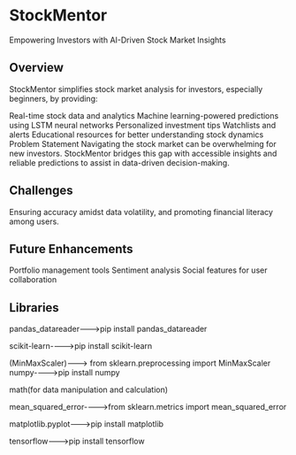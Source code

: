 # StockMentor
Empowering Investors with AI-Driven Stock Market Insights

## Overview
StockMentor simplifies stock market analysis for investors, especially beginners, by providing:

Real-time stock data and analytics
Machine learning-powered predictions using LSTM neural networks
Personalized investment tips
Watchlists and alerts
Educational resources for better understanding stock dynamics
Problem Statement
Navigating the stock market can be overwhelming for new investors. StockMentor bridges this gap with accessible insights and reliable predictions to assist in data-driven decision-making.

## Challenges
Ensuring accuracy amidst data volatility, and promoting financial literacy among users.

## Future Enhancements
Portfolio management tools
Sentiment analysis
Social features for user collaboration

## Libraries
pandas_datareader--->pip install pandas_datareader 

scikit-learn---->pip install scikit-learn

(MinMaxScaler)--->  from sklearn.preprocessing import MinMaxScaler
numpy---->pip install numpy

math(for data manipulation and calculation)

mean_squared_error---->from sklearn.metrics import mean_squared_error

matplotlib.pyplot--->pip install matplotlib

tensorflow--->pip install tensorflow
